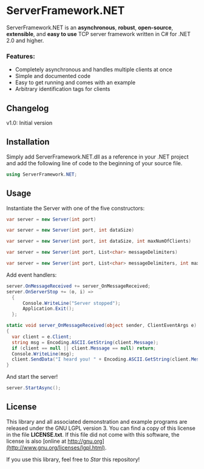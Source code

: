 # ServerFramework.NET


ServerFramework.NET is an __asynchronous__, __robust__, __open-source__, __extensible__, and __easy to use__ TCP server framework written in C# for .NET 2.0 and higher.

### Features:

  - Completely asynchronous and handles multiple clients at once
  - Simple and documented code
  - Easy to get running and comes with an example
  - Arbitrary identification tags for clients

## Changelog

v1.0: Initial version

## Installation

Simply add ServerFramework.NET.dll as a reference in your .NET project and add the following line of code to the beginning of your source file.

```C#
using ServerFramework.NET;
```

## Usage

Instantiate the Server with one of the five constructors:

```C#
var server = new Server(int port)
```

```C#
var server = new Server(int port, int dataSize)
```

```C#
var server = new Server(int port, int dataSize, int maxNumOfClients)
```

```C#
var server = new Server(int port, List<char> messageDelimiters)
```    

```C#
var server = new Server(int port, List<char> messageDelimiters, int maxNumOfClients)
```

Add event handlers:

```C#
server.OnMessageReceived += server_OnMessageReceived; 
server.OnServerStop += (o, i) => 
  {
      Console.WriteLine("Server stopped");
      Application.Exit();
  };
```

```C#
static void server_OnMessageReceived(object sender, ClientEventArgs e)
{
  var client = e.Client;
  string msg = Encoding.ASCII.GetString(client.Message);
  if (client == null || client.Message == null) return;
  Console.WriteLine(msg);
  client.SendData("I heard you! " + Encoding.ASCII.GetString(client.Message) + "\n");
}
```

And start the server!

```C#
server.StartAsync();
```


License
-------

This library and all associated demonstration and example programs are released under the GNU LGPL version 3. You can find a copy of this license in the file __LICENSE.txt__.
If this file did not come with this software, the license is also [online at http://gnu.org](http://www.gnu.org/licenses/lgpl.html).

If you use this library, feel free to *Star* this repository!
  

    